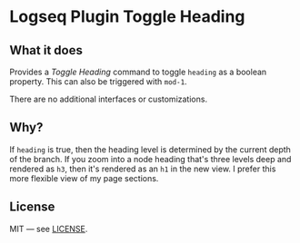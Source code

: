 # Logseq Plugin Toggle Heading

## What it does

Provides a *Toggle Heading* command to toggle `heading` as a boolean property. This can also be triggered with `mod-1`.

There are no additional interfaces or customizations.

## Why?

If `heading` is true, then the heading level is determined by the current depth of the branch. If you zoom into a node heading that's three levels deep and rendered as `h3`, then it's rendered as an `h1` in the new view. I prefer this more flexible view of my page sections.

## License

MIT — see [LICENSE](./LICENSE).
